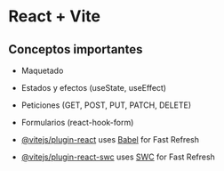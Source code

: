 # React + Vite

## Conceptos importantes

- Maquetado
- Estados y efectos (useState, useEffect)
- Peticiones (GET, POST, PUT, PATCH, DELETE)
- Formularios (react-hook-form)

- [@vitejs/plugin-react](https://github.com/vitejs/vite-plugin-react/blob/main/packages/plugin-react/README.md) uses [Babel](https://babeljs.io/) for Fast Refresh
- [@vitejs/plugin-react-swc](https://github.com/vitejs/vite-plugin-react-swc) uses [SWC](https://swc.rs/) for Fast Refresh
